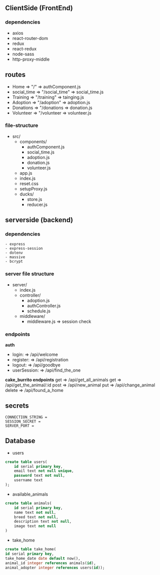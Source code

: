 ## ClientSide (FrontEnd)

### dependencies

- axios
- react-router-dom
- redux
- react-redux
- node-sass
- http-proxy-middle

## routes

- Home => "/" => authComponent.js
- social_time => "/social_time" => social_time.js
- Training => "/training" => tainging.js
- Adoption => "/adoption" => adoption.js
- Donations => "/donations => donation.js
- Volunteer => "/volunteer => volunteer.js

### file-structure

- src/
  - components/
    - authComponent.js
    - social_time.js
    - adoption.js
    - donation.js
    - volunteer.js
  - app.js
  - index.js
  - reset.css
  - setupProxy.js
  - ducks/
    - store.js
    - reducer.js

## serverside (backend)

### dependencies

    - express
    - express-session
    - dotenv
    - massive
    - bcrypt

### server file structure

- server/
  - index.js
  - controller/
    - adoption.js
    - authController.js
    - schedule.js
  - middleware/
    - middleware.js => session check

### endpoints

**auth**

- login: => /api/welcome
- register: => /api/registration
- logout: => /api/goodbye
- userSession: => /api/find_the_one

**cake_burrito endpoints**
get => /api/get_all_animals
get => /api/get_the_animal/:id
post => /api/new_animal
put => /api/change_animal
delete => /api/found_a_home

## secrets

```text
CONNECTION_STRING =
SESSION_SECRET =
SERVER_PORT =
```

## Database

- users

```sql
create table users(
    id serial primary key,
    email text not null unique,
    password text not null,
    username text
);

```

- available_animals

```sql
create table animals(
    id serial primary key,
    name text not null,
    breed text not null,
    description text not null,
    image text not null
)

```

- take_home

```sql
create table take_home(
id serial primary key,
take_home_date date default now(),
animal_id integer references animals(id),
animal_adopter integer references users(id));
```
